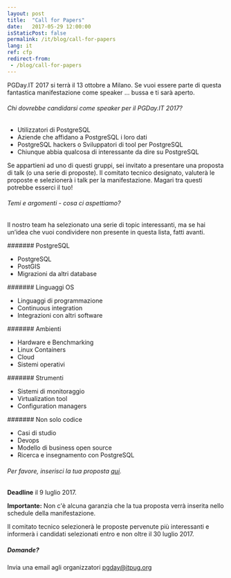 ```yaml
---
layout: post
title:  "Call for Papers"
date:   2017-05-29 12:00:00
isStaticPost: false
permalink: /it/blog/call-for-papers
lang: it
ref: cfp
redirect-from:
 - /blog/call-for-papers
---
```

PGDay.IT 2017 si terrà il 13 ottobre a Milano. Se vuoi essere parte di questa fantastica manifestazione come speaker … bussa e ti sarà aperto.

###### Chi dovrebbe candidarsi come speaker per il PGDay.IT 2017?

* Utilizzatori di PostgreSQL
* Aziende che affidano a PostgreSQL i loro dati
* PostgreSQL hackers o Sviluppatori di tool per PostgreSQL
* Chiunque abbia qualcosa di interessante da dire su PostgreSQL

Se appartieni ad uno di questi gruppi, sei invitato a presentare una proposta di talk (o una serie di proposte). Il comitato tecnico designato, valuterà le proposte e selezionerà i talk per la manifestazione. Magari tra questi potrebbe esserci il tuo!

###### Temi e argomenti - cosa ci aspettiamo?

Il nostro team ha selezionato una serie di topic interessanti, ma se hai un’idea che vuoi condividere non presente in questa lista, fatti avanti.

####### PostgreSQL

* PostgreSQL
* PostGIS
* Migrazioni da altri database

####### Linguaggi OS

* Linguaggi di programmazione
* Continuous integration
* Integrazioni con altri software

####### Ambienti

* Hardware e Benchmarking
* Linux Containers
* Cloud
* Sistemi operativi

####### Strumenti

* Sistemi di monitoraggio
* Virtualization tool
* Configuration managers

####### Non solo codice

* Casi di studio
* Devops
* Modello di business open source
* Ricerca e insegnamento con PostgreSQL


###### Per favore, inserisci la tua proposta [qui](https://goo.gl/forms/oT0q0UEXcedu1pbt1).

__Deadline__ il 9 luglio 2017.

__Importante:__ Non c'è alcuna garanzia che la tua proposta verrà inserita nello schedule della manifestazione.<br/>

Il comitato tecnico selezionerà le proposte pervenute più interessanti e informerà i candidati selezionati entro e  non oltre il 30 luglio 2017.

##### Domande? 

Invia una email agli organizzatori [pgday@itpug.org](mailto:pgday@itpug.org)
